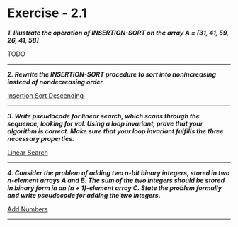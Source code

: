 # Exercise - 2.1


***1. Illustrate the operation of INSERTION-SORT on the array A = [31, 41, 59, 26, 41, 58]***

TODO

---

***2. Rewrite the INSERTION-SORT procedure to sort into nonincreasing instead of nondecreasing order.***


[Insertion Sort Descending](https://github.com/pctablet505/CLRS/blob/532c6f6b32f533115a34065e7b19cec67d5a88c9/Foundations/2%20-%20Getting%20Started/exercises/2.1/InsertionSortDescending.java)

---
***3. Write pseudocode for linear search, which scans through the sequence, looking for val. Using a loop invariant, prove that your algorithm is correct. Make sure that your loop invariant fulfills the three necessary properties.***

[Linear Search](https://github.com/pctablet505/CLRS/blob/532c6f6b32f533115a34065e7b19cec67d5a88c9/Foundations/2%20-%20Getting%20Started/exercises/2.1/LinearSearch.java)

---
***4. Consider the problem of adding two n-bit binary integers, stored in two n-element arrays A and B. The sum of the two integers should be stored in binary form in an (n + 1)-element array C. State the problem formally and write pseudocode for adding the two integers.***

[Add Numbers](https://github.com/pctablet505/CLRS/blob/532c6f6b32f533115a34065e7b19cec67d5a88c9/Foundations/2%20-%20Getting%20Started/exercises/2.1/AddNumbers.java)

---
